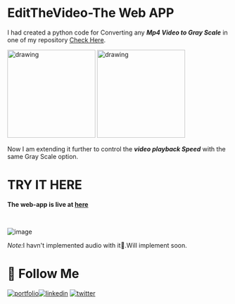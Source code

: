 # EditTheVideo-The Web APP
I had created a python code for Converting any <b><i>Mp4 Video to Gray Scale</i></b> in one of my repository [Check Here](https://github.com/manipta/Color2GrayScale.git).
<br>

<img src="https://user-images.githubusercontent.com/72307020/181861752-ee10bd92-240e-4413-a8de-1fdd67a6575e.png" alt="drawing" style="width:200px;height:200px"/> 
<img src="https://user-images.githubusercontent.com/72307020/181861768-87fe3d98-8dba-4a40-916e-6a7b71a9aa16.png" alt="drawing" style="width:200px;height:200px"/>
<br>

Now I am extending it further to control the <i><b>video playback Speed</b></i> with the same Gray Scale option.
# TRY IT HERE
<b> The web-app is live at [here](https://manipta-steamlitheroku-app-ux4uqk.streamlitapp.com/)</b> 

<br>

![image](https://user-images.githubusercontent.com/72307020/181862123-4be977fe-ab89-44f8-b1d1-698d54e037f4.png)

<i>Note:</i>I havn't implemented audio with it🙂.Will implement soon.


# 🔗 **Follow Me**
[![portfolio](https://img.shields.io/badge/my_portfolio-red?style=for-the-badge&logo=ko-fi&logoColor=white)](https://bit.ly/manigarg)[![linkedin](https://img.shields.io/badge/linkedin-0A66C2?style=for-the-badge&logo=linkedin&logoColor=white)](https://www.linkedin.com/in/manigargpta/)
[![twitter](https://img.shields.io/badge/medium-000?style=for-the-badge&logo=medium&logoColor=white)](https://medium.com/@manipta)

